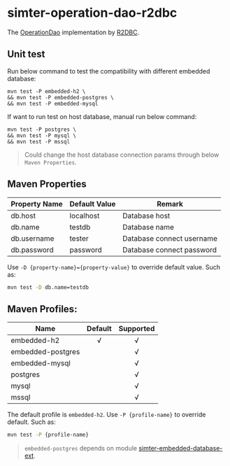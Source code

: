 # simter-operation-dao-r2dbc

The [OperationDao] implementation by [R2DBC].

## Unit test

Run below command to test the compatibility with different embedded database:

```
mvn test -P embedded-h2 \
&& mvn test -P embedded-postgres \
&& mvn test -P embedded-mysql
```

If want to run test on host database, manual run below command:

```
mvn test -P postgres \
&& mvn test -P mysql \
&& mvn test -P mssql
```

> Could change the host database connection params through below `Maven Properties`.

## Maven Properties

| Property Name | Default Value | Remark                    |
|---------------|---------------|---------------------------|
| db.host       | localhost     | Database host             |
| db.name       | testdb        | Database name             |
| db.username   | tester        | Database connect username |
| db.password   | password      | Database connect password |

Use `-D {property-name}={property-value}` to override default value. Such as:

```bash
mvn test -D db.name=testdb
```

## Maven Profiles:

| Name              | Default | Supported |
|-------------------|:-------:|:---------:|
| embedded-h2       |    √    |     √     |
| embedded-postgres |         |     √     |
| embedded-mysql    |         |     √     |
| postgres          |         |     √     |
| mysql             |         |     √     |
| mssql             |         |     √     |

The default profile is `embedded-h2`.
Use `-P {profile-name}` to override default. Such as:

```bash
mvn test -P {profile-name}
```

> `embedded-postgres` depends on module [simter-embedded-database-ext].


[R2DBC]: https://r2dbc.io
[OperationDao]: https://github.com/simter/simter-operation/blob/master/simter-operation-core/src/main/kotlin/tech/simter/operation/core/OperationDao.kt
[simter-embedded-database-ext]: https://github.com/simter/simter-embedded-database-ext